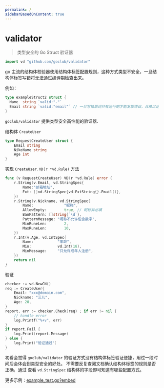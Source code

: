 ```yaml
---
permalink: /
sidebarBasedOnContent: true
---
```


# validator

> 类型安全的 Go Struct 验证器

```go
import vd "github.com/goclub/validator"
```

go 主流的结构体校验器使用结构体标签配置规则，这种方式类型不安全，一旦结构体标签写错将无法通过编译期检查出来。

例如：

```go
type exampleStruct2 struct {
  Name  string `valid:"-"`
  Email string `valid:"email"` // 一旦写错单词只有运行期才能发现错误，且难以记住各种验证语法
}
```

`goclub/validator` 提供类型安全高性能的验证器.

结构体 `CreateUser`

```go
type RequestCreateUser struct {
	Email string
	NikeName string
	Age int
}
```
实现 `CreateUser.VD(r *vd.Rule)` 方法

```go
func (v RequestCreateUser) VD(r *vd.Rule) error {
	r.String(v.Email, vd.StringSpec{
		Name:"邮箱地址",
		Ext: []vd.StringSpec{vd.ExtString{}.Email()},
	})
	r.String(v.Nickname, vd.StringSpec{
		Name:              "昵称",
		AllowEmpty:        true, // 昵称非必填
		BanPattern: []string{`\d`},
		PatternMessage: "昵称不允许包含数字",
		MinRuneLen:        2,
		MaxRuneLen:        10,
	})
	r.Int(v.Age, vd.IntSpec{
		Name:           "年龄",
		Min:            vd.Int(18),
		MinMessage:     "只允许成年人注册",
	})
	return nil
}
```

验证

```go
checker := vd.NewCN()
req := CreateUser{
    Email: "xxx@domain.com",
    Nickname: "三儿",
    Age: 20,
}
report, err := checker.Check(req) ; if err != nil {
    // handle error
	log.Printf("%+v", err)
}
if report.Fail {
    log.Print(report.Message)
} else {
    log.Print("验证通过")
}
```

初看会觉得 `goclub/validator` 的验证方式没有结构体标签验证便捷，用过一段时间后会体会到类型安全的好处。
不需要反复查阅文档确认结构体标签的规则是否正确，通过 查看 `vd.StringSpec` 结构体的字段即可知道有哪些配置方式。

更多示例：[example_test.go?embed](https://github.com/goclub/validator/blob/main/example_test.go)
